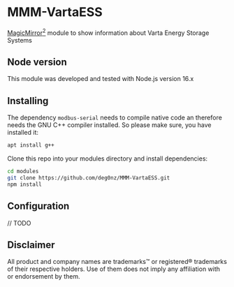 # MMM-VartaESS

[MagicMirror<sup>2</sup>](https://github.com/MichMich/MagicMirror/) module to show information about Varta Energy Storage Systems

## Node version

This module was developed and tested with Node.js version 16.x

## Installing

The dependency `modbus-serial` needs to compile native code an therefore needs the GNU C++ compiler installed. So please make sure, you have installed it:

``` bash
apt install g++
```

Clone this repo into your modules directory and install dependencies:

``` bash
cd modules
git clone https://github.com/deg0nz/MMM-VartaESS.git
npm install 
```

## Configuration

// TODO

## Disclaimer

All product and company names are trademarks™ or registered® trademarks of their respective holders. Use of them does not imply any affiliation with or endorsement by them. 
